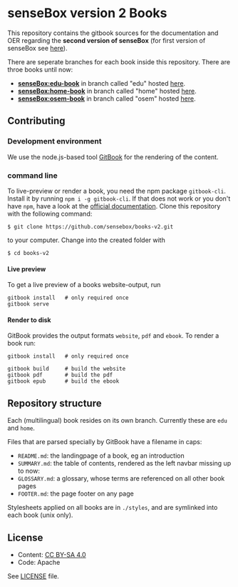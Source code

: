 # senseBox version 2 Books

This repository contains the gitbook sources for the documentation and OER regarding the <b>second version of senseBox</b> (for first version of senseBox see [here](https://github.com/sensebox/books)).

There are seperate branches for each book inside this repository. 
There are throe books until now:
- <b>[senseBox:edu-book](https://github.com/sensebox/books-v2/tree/edu)</b> in branch called "edu" hosted [here](https://sensebox.github.io/books-v2/edu).
- <b>[senseBox:home-book](https://github.com/sensebox/books-v2/tree/home)</b> in branch called "home" hosted [here](https://sensebox.github.io/books-v2/home).
- <b>[senseBox:osem-book](https://github.com/sensebox/books-v2/tree/osem)</b> in branch called "osem" hosted [here](https://sensebox.github.io/books-v2/osem).

## Contributing 

### Development environment
We use the node.js-based tool [GitBook](https://github.com/GitbookIO/gitbook) for the rendering of the content.

### command line
To live-preview or render a book, you need the npm package `gitbook-cli`.
Install it by running `npm i -g gitbook-cli`. If that does not work or you don't have `npm`, have a look at the [official documentation](https://github.com/GitbookIO/gitbook/blob/master/docs/setup.md).
Clone this repository with the following command:
```
$ git clone https://github.com/sensebox/books-v2.git
```
to your computer. Change into the created folder with
```
$ cd books-v2
```

#### Live preview
To get a live preview of a books website-output, run
```
gitbook install   # only required once
gitbook serve
```

#### Render to disk
GitBook provides the output formats `website`, `pdf` and `ebook`.
To render a book run:
```
gitbook install   # only required once

gitbook build     # build the website
gitbook pdf       # build the pdf
gitbook epub      # build the ebook
```

## Repository structure

Each (multilingual) book resides on its own branch.
Currently these are `edu` and `home`.

Files that are parsed specially by GitBook have a filename in caps:

- `README.md`: the landingpage of a book, eg an introduction
- `SUMMARY.md`: the table of contents, rendered as the left navbar
missing up to now:
- `GLOSSARY.md`: a glossary, whose terms are referenced on all other book pages
- `FOOTER.md`: the page footer on any page

Stylesheets applied on all books are in `./styles`, and are symlinked into each book (unix only).

## License
- Content: [CC BY-SA 4.0](https://creativecommons.org/licenses/by-sa/4.0/)
- Code: Apache

See [LICENSE](https://github.com/sensebox/books/blob/master/LICENSE) file.
